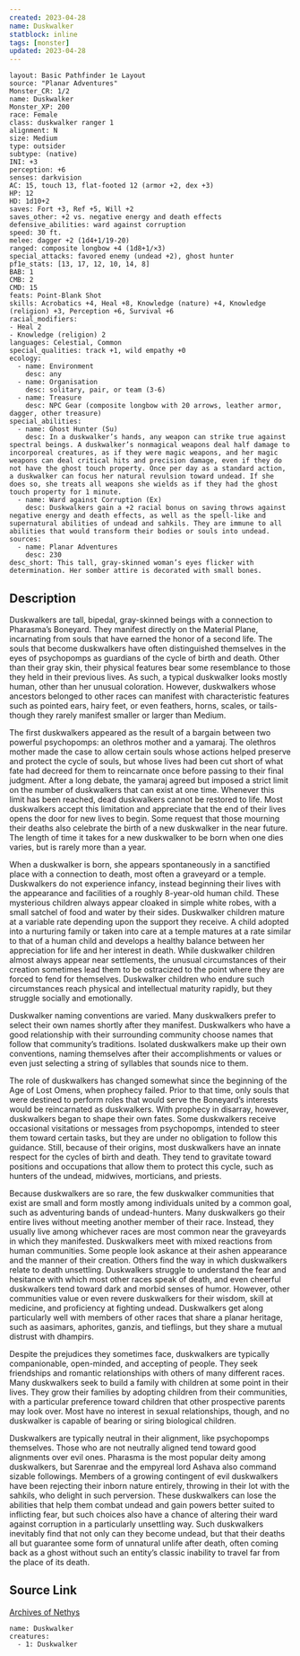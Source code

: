 ```yaml
---
created: 2023-04-28
name: Duskwalker
statblock: inline
tags: [monster]
updated: 2023-04-28
---
```

```statblock
layout: Basic Pathfinder 1e Layout
source: "Planar Adventures"
Monster_CR: 1/2
name: Duskwalker
Monster_XP: 200
race: Female
class: duskwalker ranger 1
alignment: N
size: Medium
type: outsider
subtype: (native)
INI: +3
perception: +6
senses: darkvision
AC: 15, touch 13, flat-footed 12 (armor +2, dex +3)
HP: 12
HD: 1d10+2
saves: Fort +3, Ref +5, Will +2
saves_other: +2 vs. negative energy and death effects
defensive_abilities: ward against corruption
speed: 30 ft.
melee: dagger +2 (1d4+1/19-20)
ranged: composite longbow +4 (1d8+1/×3)
special_attacks: favored enemy (undead +2), ghost hunter
pf1e_stats: [13, 17, 12, 10, 14, 8]
BAB: 1
CMB: 2
CMD: 15
feats: Point-Blank Shot
skills: Acrobatics +4, Heal +8, Knowledge (nature) +4, Knowledge (religion) +3, Perception +6, Survival +6
racial_modifiers:
- Heal 2
- Knowledge (religion) 2
languages: Celestial, Common
special_qualities: track +1, wild empathy +0
ecology:
  - name: Environment
    desc: any
  - name: Organisation
    desc: solitary, pair, or team (3-6)
  - name: Treasure
    desc: NPC Gear (composite longbow with 20 arrows, leather armor, dagger, other treasure)
special_abilities:
  - name: Ghost Hunter (Su)
    desc: In a duskwalker’s hands, any weapon can strike true against spectral beings. A duskwalker’s nonmagical weapons deal half damage to incorporeal creatures, as if they were magic weapons, and her magic weapons can deal critical hits and precision damage, even if they do not have the ghost touch property. Once per day as a standard action, a duskwalker can focus her natural revulsion toward undead. If she does so, she treats all weapons she wields as if they had the ghost touch property for 1 minute.
  - name: Ward against Corruption (Ex)
    desc: Duskwalkers gain a +2 racial bonus on saving throws against negative energy and death effects, as well as the spell-like and supernatural abilities of undead and sahkils. They are immune to all abilities that would transform their bodies or souls into undead.
sources:
  - name: Planar Adventures
    desc: 230
desc_short: This tall, gray-skinned woman’s eyes flicker with determination. Her somber attire is decorated with small bones.
```
## Description
Duskwalkers are tall, bipedal, gray-skinned beings with a connection to Pharasma’s Boneyard. They manifest directly on the Material Plane, incarnating from souls that have earned the honor of a second life. The souls that become duskwalkers have often distinguished themselves in the eyes of psychopomps as guardians of the cycle of birth and death. Other than their gray skin, their physical features bear some resemblance to those they held in their previous lives. As such, a typical duskwalker looks mostly human, other than her unusual coloration. However, duskwalkers whose ancestors belonged to other races can manifest with characteristic features such as pointed ears, hairy feet, or even feathers, horns, scales, or tails-though they rarely manifest smaller or larger than Medium.

 The first duskwalkers appeared as the result of a bargain between two powerful psychopomps: an olethros mother and a yamaraj. The olethros mother made the case to allow certain souls whose actions helped preserve and protect the cycle of souls, but whose lives had been cut short of what fate had decreed for them to reincarnate once before passing to their final judgment. After a long debate, the yamaraj agreed but imposed a strict limit on the number of duskwalkers that can exist at one time. Whenever this limit has been reached, dead duskwalkers cannot be restored to life. Most duskwalkers accept this limitation and appreciate that the end of their lives opens the door for new lives to begin. Some request that those mourning their deaths also celebrate the birth of a new duskwalker in the near future. The length of time it takes for a new duskwalker to be born when one dies varies, but is rarely more than a year.

 When a duskwalker is born, she appears spontaneously in a sanctified place with a connection to death, most often a graveyard or a temple. Duskwalkers do not experience infancy, instead beginning their lives with the appearance and facilities of a roughly 8-year-old human child. These mysterious children always appear cloaked in simple white robes, with a small satchel of food and water by their sides. Duskwalker children mature at a variable rate depending upon the support they receive. A child adopted into a nurturing family or taken into care at a temple matures at a rate similar to that of a human child and develops a healthy balance between her appreciation for life and her interest in death. While duskwalker children almost always appear near settlements, the unusual circumstances of their creation sometimes lead them to be ostracized to the point where they are forced to fend for themselves. Duskwalker children who endure such circumstances reach physical and intellectual maturity rapidly, but they struggle socially and emotionally.

 Duskwalker naming conventions are varied. Many duskwalkers prefer to select their own names shortly after they manifest. Duskwalkers who have a good relationship with their surrounding community choose names that follow that community’s traditions. Isolated duskwalkers make up their own conventions, naming themselves after their accomplishments or values or even just selecting a string of syllables that sounds nice to them.

 The role of duskwalkers has changed somewhat since the beginning of the Age of Lost Omens, when prophecy failed. Prior to that time, only souls that were destined to perform roles that would serve the Boneyard’s interests would be reincarnated as duskwalkers. With prophecy in disarray, however, duskwalkers began to shape their own fates. Some duskwalkers receive occasional visitations or messages from psychopomps, intended to steer them toward certain tasks, but they are under no obligation to follow this guidance. Still, because of their origins, most duskwalkers have an innate respect for the cycles of birth and death. They tend to gravitate toward positions and occupations that allow them to protect this cycle, such as hunters of the undead, midwives, morticians, and priests.

 Because duskwalkers are so rare, the few duskwalker communities that exist are small and form mostly among individuals united by a common goal, such as adventuring bands of undead-hunters. Many duskwalkers go their entire lives without meeting another member of their race. Instead, they usually live among whichever races are most common near the graveyards in which they manifested. Duskwalkers meet with mixed reactions from human communities. Some people look askance at their ashen appearance and the manner of their creation. Others find the way in which duskwalkers relate to death unsettling. Duskwalkers struggle to understand the fear and hesitance with which most other races speak of death, and even cheerful duskwalkers tend toward dark and morbid senses of humor. However, other communities value or even revere duskwalkers for their wisdom, skill at medicine, and proficiency at fighting undead. Duskwalkers get along particularly well with members of other races that share a planar heritage, such as aasimars, aphorites, ganzis, and tieflings, but they share a mutual distrust with dhampirs.

 Despite the prejudices they sometimes face, duskwalkers are typically companionable, open-minded, and accepting of people. They seek friendships and romantic relationships with others of many different races. Many duskwalkers seek to build a family with children at some point in their lives. They grow their families by adopting children from their communities, with a particular preference toward children that other prospective parents may look over. Most have no interest in sexual relationships, though, and no duskwalker is capable of bearing or siring biological children.

 Duskwalkers are typically neutral in their alignment, like psychopomps themselves. Those who are not neutrally aligned tend toward good alignments over evil ones. Pharasma is the most popular deity among duskwalkers, but Sarenrae and the empyreal lord Ashava also command sizable followings. Members of a growing contingent of evil duskwalkers have been rejecting their inborn nature entirely, throwing in their lot with the sahkils, who delight in such perversion. These duskwalkers can lose the abilities that help them combat undead and gain powers better suited to inflicting fear, but such choices also have a chance of altering their ward against corruption in a particularly unsettling way. Such duskwalkers inevitably find that not only can they become undead, but that their deaths all but guarantee some form of unnatural unlife after death, often coming back as a ghost without such an entity’s classic inability to travel far from the place of its death.
## Source Link
[Archives of Nethys](https://aonprd.com/MonsterDisplay.aspx?ItemName=Duskwalker)
```encounter-table
name: Duskwalker
creatures:
  - 1: Duskwalker
```
